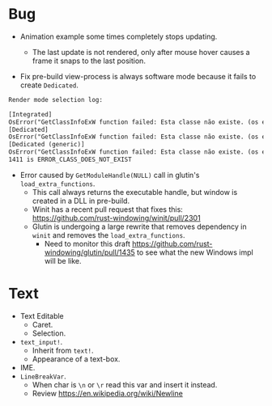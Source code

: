 # Bug

* Animation example some times completely stops updating.
    - The last update is not rendered, only after mouse hover causes a frame it snaps to the last position.

* Fix pre-build view-process is always software mode because it fails to create `Dedicated`.
```txt
Render mode selection log:

[Integrated]
OsError("GetClassInfoExW function failed: Esta classe não existe. (os error 1411)")
[Dedicated]
OsError("GetClassInfoExW function failed: Esta classe não existe. (os error 1411)")
[Dedicated (generic)]
OsError("GetClassInfoExW function failed: Esta classe não existe. (os error 1411)")
1411 is ERROR_CLASS_DOES_NOT_EXIST
```
- Error caused by `GetModuleHandle(NULL)` call in glutin's `load_extra_functions`.
    - This call always returns the executable handle, but window is created in a DLL in pre-build.
    - Winit has a recent pull request that fixes this: <https://github.com/rust-windowing/winit/pull/2301>
    - Glutin is undergoing a large rewrite that removes dependency in `winit` and removes the `load_extra_functions`.
        - Need to monitor this draft <https://github.com/rust-windowing/glutin/pull/1435> to see what the new Windows impl will be like.

# Text

* Text Editable
    - Caret.
    - Selection.
* `text_input!`.
    - Inherit from `text!`.
    - Appearance of a text-box.
* IME.
* `LineBreakVar`.
    - When char is `\n` or `\r` read this var and insert it instead. 
    - Review https://en.wikipedia.org/wiki/Newline
